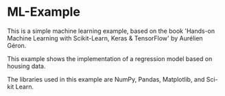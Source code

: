# ML-Example
This is a simple machine learning example, based on the book 'Hands-on Machine Learning with Scikit-Learn, Keras & TensorFlow' by Aurélien Géron.

This example shows the implementation of a regression model based on housing data.

The libraries used in this example are NumPy, Pandas, Matplotlib, and Sci-kit Learn.
